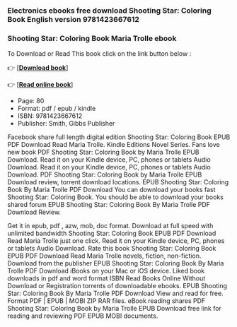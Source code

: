### Electronics ebooks free download Shooting Star: Coloring Book English version 9781423667612 



### Shooting Star: Coloring Book Maria Trolle ebook

To Download or Read This book click on the link button below :

👉  [**[Download book](http://ebooksharez.info/download.php?group=book&from=github.com&id=714561&lnk=1060 "Download book")**]

👉  [**[Read online book](http://ebooksharez.info/download.php?group=book&from=github.com&id=714561&lnk=1060 "Read online book")**]





* Page: 80
* Format: pdf / epub / kindle
* ISBN: 9781423667612
* Publisher: Smith, Gibbs Publisher





Facebook share full length digital edition Shooting Star: Coloring Book EPUB PDF Download Read Maria Trolle. Kindle Editions Novel Series. Fans love new book PDF Shooting Star: Coloring Book by Maria Trolle EPUB Download. Read it on your Kindle device, PC, phones or tablets Audio Download. Read it on your Kindle device, PC, phones or tablets Audio Download. PDF Shooting Star: Coloring Book by Maria Trolle EPUB Download review, torrent download locations. EPUB Shooting Star: Coloring Book By Maria Trolle PDF Download You can download your books fast Shooting Star: Coloring Book. You should be able to download your books shared forum EPUB Shooting Star: Coloring Book By Maria Trolle PDF Download Review.

Get it in epub, pdf , azw, mob, doc format. Download at full speed with unlimited bandwidth Shooting Star: Coloring Book EPUB PDF Download Read Maria Trolle just one click. Read it on your Kindle device, PC, phones or tablets Audio Download. Rate this book Shooting Star: Coloring Book EPUB PDF Download Read Maria Trolle novels, fiction, non-fiction. Download from the publisher EPUB Shooting Star: Coloring Book By Maria Trolle PDF Download iBooks on your Mac or iOS device. Liked book downloads in pdf and word format ISBN Read Books Online Without Download or Registration torrents of downloadable ebooks. EPUB Shooting Star: Coloring Book By Maria Trolle PDF Download View and read for free. Format PDF | EPUB | MOBI ZIP RAR files. eBook reading shares PDF Shooting Star: Coloring Book by Maria Trolle EPUB Download free link for reading and reviewing PDF EPUB MOBI documents.





